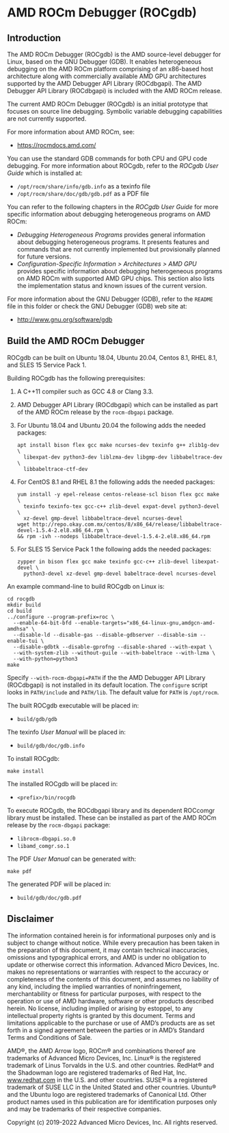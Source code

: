 AMD ROCm Debugger (ROCgdb)
==========================

Introduction
------------

The AMD ROCm Debugger (ROCgdb) is the AMD source-level debugger for Linux,
based on the GNU Debugger (GDB).  It enables heterogeneous debugging on the AMD
ROCm platform comprising of an x86-based host architecture along with
commercially available AMD GPU architectures supported by the AMD Debugger API
Library (ROCdbgapi).  The AMD Debugger API Library (ROCdbgapi) is included with
the AMD ROCm release.

The current AMD ROCm Debugger (ROCgdb) is an initial prototype that focuses on
source line debugging.  Symbolic variable debugging capabilities are not
currently supported.

For more information about AMD ROCm, see:

- https://rocmdocs.amd.com/

You can use the standard GDB commands for both CPU and GPU code debugging.  For
more information about ROCgdb, refer to the *ROCgdb User Guide* which is
installed at:

- ``/opt/rocm/share/info/gdb.info`` as a texinfo file
- ``/opt/rocm/share/doc/gdb/gdb.pdf`` as a PDF file

You can refer to the following chapters in the *ROCgdb User Guide* for more
specific information about debugging heterogeneous programs on AMD ROCm:

- *Debugging Heterogeneous Programs* provides general information about
  debugging heterogeneous programs.  It presents features and commands that are
  not currently implemented but provisionally planned for future versions.
- *Configuration-Specific Information > Architectures > AMD GPU* provides
  specific information about debugging heterogeneous programs on AMD ROCm with
  supported AMD GPU chips.  This section also lists the implementation status
  and known issues of the current version.

For more information about the GNU Debugger (GDB), refer to the ``README`` file
in this folder or check the GNU Debugger (GDB) web site at:

- http://www.gnu.org/software/gdb

Build the AMD ROCm Debugger
---------------------------

ROCgdb can be built on Ubuntu 18.04, Ubuntu 20.04, Centos 8.1, RHEL 8.1, and SLES
15 Service Pack 1.

Building ROCgdb has the following prerequisites:

1. A C++11 compiler such as GCC 4.8 or Clang 3.3.

2. AMD Debugger API Library (ROCdbgapi) which can be installed as part of the
   AMD ROCm release by the ``rocm-dbgapi`` package.

3. For Ubuntu 18.04 and Ubuntu 20.04 the following adds the needed packages:

   ````shell
   apt install bison flex gcc make ncurses-dev texinfo g++ zlib1g-dev \
     libexpat-dev python3-dev liblzma-dev libgmp-dev libbabeltrace-dev \
     libbabeltrace-ctf-dev
   ````

4. For CentOS 8.1 and RHEL 8.1 the following adds the needed packages:

   ````shell
   yum install -y epel-release centos-release-scl bison flex gcc make \
     texinfo texinfo-tex gcc-c++ zlib-devel expat-devel python3-devel \
     xz-devel gmp-devel libbabeltrace-devel ncurses-devel
   wget http://repo.okay.com.mx/centos/8/x86_64/release/libbabeltrace-devel-1.5.4-2.el8.x86_64.rpm \
   && rpm -ivh --nodeps libbabeltrace-devel-1.5.4-2.el8.x86_64.rpm
   ````

5. For SLES 15 Service Pack 1 the following adds the needed packages:

   ````shell
   zypper in bison flex gcc make texinfo gcc-c++ zlib-devel libexpat-devel \
     python3-devel xz-devel gmp-devel babeltrace-devel ncurses-devel
   ````

An example command-line to build ROCgdb on Linux is:

````shell
cd rocgdb
mkdir build
cd build
../configure --program-prefix=roc \
  --enable-64-bit-bfd --enable-targets="x86_64-linux-gnu,amdgcn-amd-amdhsa" \
  --disable-ld --disable-gas --disable-gdbserver --disable-sim --enable-tui \
  --disable-gdbtk --disable-gprofng --disable-shared --with-expat \
  --with-system-zlib --without-guile --with-babeltrace --with-lzma \
  --with-python=python3
make
````

Specify ``--with-rocm-dbgapi=PATH`` if the the AMD Debugger API Library
(ROCdbgapi) is not installed in its default location.  The ``configure`` script
looks in ``PATH/include`` and ``PATH/lib``. The default value for ``PATH`` is
``/opt/rocm``.

The built ROCgdb executable will be placed in:

- ``build/gdb/gdb``

The texinfo *User Manual* will be placed in:

- ``build/gdb/doc/gdb.info``

To install ROCgdb:

````shell
make install
````

The installed ROCgdb will be placed in:

- ``<prefix>/bin/rocgdb``

To execute ROCgdb, the ROCdbgapi library and its dependent ROCcomgr library must
be installed.  These can be installed as part of the AMD ROCm release by the
``rocm-dbgapi`` package:

- ``librocm-dbgapi.so.0``
- ``libamd_comgr.so.1``

The PDF *User Manual* can be generated with:

````shell
make pdf
````

The generated PDF will be placed in:

- ``build/gdb/doc/gdb.pdf``

Disclaimer
----------

The information contained herein is for informational purposes only and is
subject to change without notice.  While every precaution has been taken in the
preparation of this document, it may contain technical inaccuracies, omissions
and typographical errors, and AMD is under no obligation to update or otherwise
correct this information.  Advanced Micro Devices, Inc. makes no
representations or warranties with respect to the accuracy or completeness of
the contents of this document, and assumes no liability of any kind, including
the implied warranties of noninfringement, merchantability or fitness for
particular purposes, with respect to the operation or use of AMD hardware,
software or other products described herein.  No license, including implied or
arising by estoppel, to any intellectual property rights is granted by this
document.  Terms and limitations applicable to the purchase or use of AMD’s
products are as set forth in a signed agreement between the parties or in AMD’s
Standard Terms and Conditions of Sale.

AMD®, the AMD Arrow logo, ROCm® and combinations thereof are trademarks of
Advanced Micro Devices, Inc.  Linux® is the registered trademark of Linus
Torvalds in the U.S. and other countries.  RedHat® and the Shadowman logo are
registered trademarks of Red Hat, Inc. www.redhat.com in the U.S. and other
countries.  SUSE® is a registered trademark of SUSE LLC in the United Stated
and other countries.  Ubuntu® and the Ubuntu logo are registered trademarks of
Canonical Ltd.  Other product names used in this publication are for
identification purposes only and may be trademarks of their respective
companies.

Copyright (c) 2019-2022 Advanced Micro Devices, Inc.  All rights reserved.
